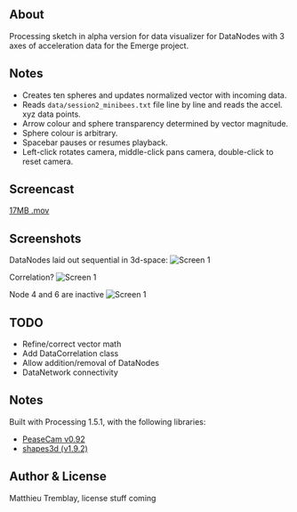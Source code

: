 ## About

Processing sketch in alpha version for data visualizer for DataNodes with 3 axes of acceleration data for the Emerge project.

## Notes

*  Creates ten spheres and updates normalized vector with incoming data.
*  Reads `data/session2_minibees.txt` file line by line and reads the accel. xyz data points.
*  Arrow colour and sphere transparency determined by vector magnitude.
*  Sphere colour is arbitrary.
*  Spacebar pauses or resumes playback.
*  Left-click rotates camera, middle-click pans camera, double-click to reset camera.

## Screencast

[17MB .mov](http://dl.dropbox.com/u/62786/emerge-dataviz/emerge-dataviz-alpha-sketch.mov)

## Screenshots

DataNodes laid out sequential in 3d-space:
![Screen 1](http://dl.dropbox.com/u/62786/emerge-dataviz/emerge-dataviz-alpha-sketch-screen01.png)

Correlation?
![Screen 1](http://dl.dropbox.com/u/62786/emerge-dataviz/emerge-dataviz-alpha-sketch-screen02.png)

Node 4 and 6 are inactive
![Screen 1](http://dl.dropbox.com/u/62786/emerge-dataviz/emerge-dataviz-alpha-sketch-screen03.png)

## TODO

*  Refine/correct vector math
*  Add DataCorrelation class
*  Allow addition/removal of DataNodes
*  DataNetwork connectivity

## Notes

Built with Processing 1.5.1, with the following libraries:

*  [PeaseCam v0.92](http://mrfeinberg.com/peasycam/)
*  [shapes3d (v1.9.2)](http://www.lagers.org.uk/s3d4p/distribution/web/index.html)

## Author & License

Matthieu Tremblay, license stuff coming